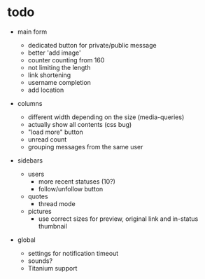 # todo

- main form
  - dedicated button for private/public message
  - better 'add image'
  - counter counting from 160
  - not limiting the length
  - link shortening
  - username completion
  - add location

- columns
  - different width depending on the size (media-queries)
  - actually show all contents (css bug)
  - "load more" button
  - unread count
  - grouping messages from the same user

- sidebars
  - users
    - more recent statuses (10?)
    - follow/unfollow button
  - quotes
    - thread mode
  - pictures
    - use correct sizes for preview, original link and in-status thumbnail

- global
  - settings for notification timeout
  - sounds?
  - Titanium support


